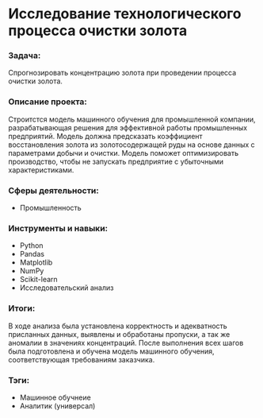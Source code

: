 # Исследование технологического процесса очистки золота
### Задача:
Спрогнозировать концентрацию золота при проведении процесса очистки золота.
### Описание проекта:
Строитстся модель машинного обучения для промышленной компании, разрабатывающая решения для эффективной работы промышленных предприятий. Модель должна предсказать коэффициент восстановления золота из золотосодержащей руды на основе данных с параметрами добычи и очистки. Модель поможет оптимизировать производство, чтобы не запускать предприятие с убыточными характеристиками.
### Сферы деятельности:
* Промышленность
### Инструменты и навыки: 
* Python
* Pandas
* Matplotlib
* NumPy
* Scikit-learn
* Исследовательский анализ
### Итоги: 
В ходе анализа была установлена корректность и адекватность присланных данных, выявлены и обработаны пропуски, а так же аномалии в значениях концентраций. После выполнения всех шагов была подготовлена и обучена модель машинного обучения, соответствующая требованиям заказчика.
### Тэги:
* Машинное обучнеие
* Аналитик (универсал)
